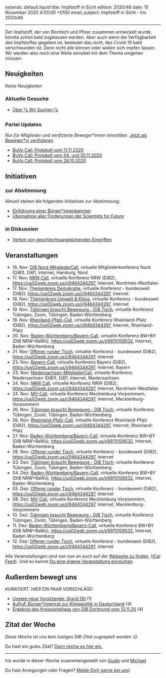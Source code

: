 
extends: default.liquid
title: Impfstoff in Sicht
edition: 2020/46
date: 15 November 2020 4:00:00 +0100
email_subject: Impfstoff in Sicht - Iris 2020/46

---
Der Impfstoff, der von Biontech und Pfizer zusammen entwickelt wurde, könnte schon bald zugelassen werden. Aber auch wenn die Verfügbarkeit des Impfstoffes gegeben ist, bedeutet das nicht, das Covid-19 bald verschwunden ist. Denn nicht alle können oder wollen sich impfen lassen. Wir werden also noch eine Weile sensibel mit dem Thema umgehen müssen.

## Neuigkeiten

_Keine Neuigkeiten_

### Aktuelle Gesuche

 - [Über 🔍 Wir Suchen 🔍](https://marktplatz.bewegung.jetzt/t/ueber-wir-suchen/8837)

### Partei Updates

_Nur für Mitglieder und verifizierte Beweger\*innen einsehbar_. [Jetzt als Beweger\*in verifizieren](https://bewegung.jetzt/bewegerin-werden/).

 - [BuVo Call: Protokoll vom 11.11.2020](https://marktplatz.bewegung.jetzt/t/buvo-call-protokoll-vom-11-11-2020/36464)
 - [BuVo Call: Protokoll vom 04. und 05.11.2020](https://marktplatz.bewegung.jetzt/t/buvo-call-protokoll-vom-04-und-05-11-2020/36409)
 - [BuVo Call: Protokoll vom 28.10.2020](https://marktplatz.bewegung.jetzt/t/buvo-call-protokoll-vom-28-10-2020/36288)

## Initiativen

### zur Abstimmung
Aktuell stehen die folgenden Initiativen zur Abstimmung:

 - [Einführung einer Bürger*innenkammer](https://abstimmen.bewegung.jetzt/initiative/303-einfuhrung-einer-burgerinnenkammer)
 - [Übernahme aller Forderungen der Scientists for Future](https://abstimmen.bewegung.jetzt/initiative/304-ubernahme-aller-forderungen-der-scientists-for-future)

### in Diskussion
 - [Verbot von geschlechtsangleichenden Eingriffen](https://abstimmen.bewegung.jetzt/initiative/306-verbot-von-geschlechtsangleichenden-eingriffen)


## Veranstaltungen

 - 16.&nbsp;Nov: [DiB Nord-MitgliederCall](https://bewegung.jetzt/veranstaltungen/dib-nord-mitgliedercall/), virtuelle Mitgliederkonferenz Nord (DiB1), DiB1, Internet, Hamburg, Nord
 - 17.&nbsp;Nov: [NRW Call](https://bewegung.jetzt/veranstaltungen/nrw-call-2/), virtuelle Konferenz NRW (DiB2), https://us02web.zoom.us/j/9464344297, Internet, Nordrhein-Westfalen
 - 17.&nbsp;Nov: [Themenkreis Demokratie](https://bewegung.jetzt/veranstaltungen/themenkreis-demokratie/), virtuelle Konferenz - bundesweit (DiB2), https://us02web.zoom.us/j/9464344297, Internet
 - 18.&nbsp;Nov: [Themenkreis Umwelt & Klima](https://bewegung.jetzt/veranstaltungen/themenkreis-umwelt-2/), virtuelle Konferenz - bundesweit (DiB2), https://us02web.zoom.us/j/9464344297, Internet
 - 19.&nbsp;Nov: [Tübingen braucht Bewegung - DiB Tisch](https://bewegung.jetzt/veranstaltungen/tuebingen-braucht-bewegung-dib-tisch-2-2020-11-19/), virtuelle Konferenz Tübingen, Zoom, Tübingen, Baden-Württemberg
 - 19.&nbsp;Nov: [Rheinland-Pfalz-Call](https://bewegung.jetzt/veranstaltungen/rheinland-pfalz-call-5/), virtuelle Konferenz Rheinland-Pfalz (DiB2), https://us02web.zoom.us/j/9464344297, Internet, Rheinland-Pfalz
 - 20.&nbsp;Nov: [Baden-Württemberg/Bayern-Call](https://bewegung.jetzt/veranstaltungen/baden-wuerttemberg-bayern-call-2020-11-20/), virtuelle Konferenz BW+BY (DiB NRW+BaWü), https://us02web.zoom.us/j/6970109532, Internet, Baden-Württemberg
 - 21.&nbsp;Nov: [Offener runder Tisch](https://bewegung.jetzt/veranstaltungen/offener-runder-tisch-2020-11-21/), virtuelle Konferenz - bundesweit (DiB2), https://us02web.zoom.us/j/9464344297, Internet
 - 23.&nbsp;Nov: [Bayern-Call](https://bewegung.jetzt/veranstaltungen/bayern-call-3/), virtuelle Konferenz Bayern (DiB2), https://us02web.zoom.us/j/9464344297, Internet, Bayern
 - 23.&nbsp;Nov: [Niedersachsen-MitgliederCall](https://bewegung.jetzt/veranstaltungen/niedersachsen-mitgliedercall/), virtuelle Konferenz Niedersachsen (DiB1), DiB1, Internet, Niedersachsen
 - 24.&nbsp;Nov: [NRW Call](https://bewegung.jetzt/veranstaltungen/nrw-call-3/), virtuelle Konferenz NRW (DiB2), https://us02web.zoom.us/j/9464344297, Internet, Nordrhein-Westfalen
 - 24.&nbsp;Nov: [MV-Call](https://bewegung.jetzt/veranstaltungen/mv-call-2/), virtuelle Konferenz Mecklenburg-Vorpommern, https://us02web.zoom.us/j/9464344297, Internet, Mecklenburg-Vorpommern
 - 26.&nbsp;Nov: [Tübingen braucht Bewegung - DiB Tisch](https://bewegung.jetzt/veranstaltungen/tuebingen-braucht-bewegung-dib-tisch-2-2020-11-26/), virtuelle Konferenz Tübingen, Zoom, Tübingen, Baden-Württemberg
 - 26.&nbsp;Nov: [Rheinland-Pfalz-Call](https://bewegung.jetzt/veranstaltungen/rheinland-pfalz-call-6/), virtuelle Konferenz Rheinland-Pfalz (DiB2), https://us02web.zoom.us/j/9464344297, Internet, Rheinland-Pfalz
 - 27.&nbsp;Nov: [Baden-Württemberg/Bayern-Call](https://bewegung.jetzt/veranstaltungen/baden-wuerttemberg-bayern-call-2020-11-27/), virtuelle Konferenz BW+BY (DiB NRW+BaWü), https://us02web.zoom.us/j/6970109532, Internet, Baden-Württemberg
 - 28.&nbsp;Nov: [Offener runder Tisch](https://bewegung.jetzt/veranstaltungen/offener-runder-tisch-2020-11-28/), virtuelle Konferenz - bundesweit (DiB2), https://us02web.zoom.us/j/9464344297, Internet
 - 03.&nbsp;Dez: [Tübingen braucht Bewegung - DiB Tisch](https://bewegung.jetzt/veranstaltungen/tuebingen-braucht-bewegung-dib-tisch-2-2020-12-03/), virtuelle Konferenz Tübingen, Zoom, Tübingen, Baden-Württemberg
 - 04.&nbsp;Dez: [Baden-Württemberg/Bayern-Call](https://bewegung.jetzt/veranstaltungen/baden-wuerttemberg-bayern-call-2020-12-04/), virtuelle Konferenz BW+BY (DiB NRW+BaWü), https://us02web.zoom.us/j/6970109532, Internet, Baden-Württemberg
 - 05.&nbsp;Dez: [Offener runder Tisch](https://bewegung.jetzt/veranstaltungen/offener-runder-tisch-2020-12-05/), virtuelle Konferenz - bundesweit (DiB2), https://us02web.zoom.us/j/9464344297, Internet
 - 08.&nbsp;Dez: [MV-Call](https://bewegung.jetzt/veranstaltungen/mv-call-2/), virtuelle Konferenz Mecklenburg-Vorpommern, https://us02web.zoom.us/j/9464344297, Internet, Mecklenburg-Vorpommern
 - 10.&nbsp;Dez: [Tübingen braucht Bewegung - DiB Tisch](https://bewegung.jetzt/veranstaltungen/tuebingen-braucht-bewegung-dib-tisch-2-2020-12-10/), virtuelle Konferenz Tübingen, Zoom, Tübingen, Baden-Württemberg
 - 11.&nbsp;Dez: [Baden-Württemberg/Bayern-Call](https://bewegung.jetzt/veranstaltungen/baden-wuerttemberg-bayern-call-2020-12-11/), virtuelle Konferenz BW+BY (DiB NRW+BaWü), https://us02web.zoom.us/j/6970109532, Internet, Baden-Württemberg
 - 12.&nbsp;Dez: [Offener runder Tisch](https://bewegung.jetzt/veranstaltungen/offener-runder-tisch-2020-12-12/), virtuelle Konferenz - bundesweit (DiB2), https://us02web.zoom.us/j/9464344297, Internet


Alle Veranstaltungen sind von nun an auch auf der [Webseite zu finden](https://bewegung.jetzt/veranstaltungen/), ([iCal Feed](https://bewegung.jetzt/?ical=1)). Und so kannst [Du eine eigene Veranstaltung einreichen](https://marktplatz.bewegung.jetzt/t/eine-veranstaltung-auf-der-webseite-einreichen/21379).


## Außerdem bewegt uns

_KURATIERT. HIER EIN PAAR VORSCHLÄGE:_
 - [Unsere neue Vorsitzende: Sigrid Ott](https://marktplatz.bewegung.jetzt/t/unsere-neue-vorsitzende-sigrid-ott/36421) (1)
 - [Aufruf: Bürger*innenrat zur Klimapolitik in Deutschland](https://marktplatz.bewegung.jetzt/t/aufruf-buerger-innenrat-zur-klimapolitik-in-deutschland/36393) (4)
 - [Ergebnis des Kreisparteitags von DiB Dortmund vom 13.11.20](https://marktplatz.bewegung.jetzt/t/ergebnis-des-kreisparteitags-von-dib-dortmund-vom-13-11-20/36477) (4)


## Zitat der Woche
_Diese Woche ist uns kein lustiges DiB-Zitat zugespielt worden ☹._

Du hast ein gutes Zitat? [Dann reiche es hier ein.](https://marktplatz.bewegung.jetzt/t/fortsetzung-lustige-dib-zitate/24431)


---

Iris wurde in dieser Woche zusammengestellt von [Guido](https://marktplatz.bewegung.jetzt/u/Guido/) und [Michael](https://marktplatz.bewegung.jetzt/u/MichaelVoss/).

Du hast Anregungen oder Fragen? [Melde Dich gerne bei uns](https://marktplatz.bewegung.jetzt/t/neu-iris-die-woechtliche-zusammenfasssung-zum-sonntagsbrunch/10990)!

